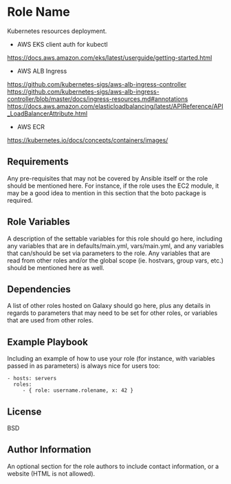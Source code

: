 Role Name
=========

Kubernetes resources deployment.

* AWS EKS client auth for kubectl

https://docs.aws.amazon.com/eks/latest/userguide/getting-started.html

* AWS ALB Ingress

https://github.com/kubernetes-sigs/aws-alb-ingress-controller
https://github.com/kubernetes-sigs/aws-alb-ingress-controller/blob/master/docs/ingress-resources.md#annotations
https://docs.aws.amazon.com/elasticloadbalancing/latest/APIReference/API_LoadBalancerAttribute.html

* AWS ECR

https://kubernetes.io/docs/concepts/containers/images/

Requirements
------------

Any pre-requisites that may not be covered by Ansible itself or the role should be mentioned here. For instance, if the role uses the EC2 module, it may be a good idea to mention in this section that the boto package is required.

Role Variables
--------------

A description of the settable variables for this role should go here, including any variables that are in defaults/main.yml, vars/main.yml, and any variables that can/should be set via parameters to the role. Any variables that are read from other roles and/or the global scope (ie. hostvars, group vars, etc.) should be mentioned here as well.

Dependencies
------------

A list of other roles hosted on Galaxy should go here, plus any details in regards to parameters that may need to be set for other roles, or variables that are used from other roles.

Example Playbook
----------------

Including an example of how to use your role (for instance, with variables passed in as parameters) is always nice for users too:

    - hosts: servers
      roles:
         - { role: username.rolename, x: 42 }

License
-------

BSD

Author Information
------------------

An optional section for the role authors to include contact information, or a website (HTML is not allowed).
